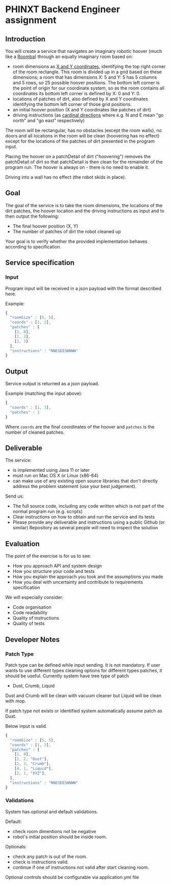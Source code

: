 PHINXT Backend Engineer assignment
==========================================

## Introduction

You will create a service that navigates an imaginary robotic hoover (much like a [Roomba](https://en.wikipedia.org/wiki/Roomba)) 
through an equally imaginary room based on:

* room dimensions as [X and Y coordinates](https://en.wikipedia.org/wiki/Cartesian_coordinate_system), identifying the top right corner of the room rectangle. This room is divided up in a grid based on these dimensions; a room that has dimensions X: 5 and Y: 5 has 5 columns and 5 rows, so 25 possible hoover positions. The bottom left corner is the point of origin for our coordinate system, so as the room contains all coordinates its bottom left corner is defined by X: 0 and Y: 0.
* locations of patches of dirt, also defined by X and Y coordinates identifying the bottom left corner of those grid positions.
* an initial hoover position (X and Y coordinates like patches of dirt)
* driving instructions (as [cardinal directions](https://en.wikipedia.org/wiki/Cardinal_direction) where e.g. N and E mean "go north" and "go east" respectively) 

The room will be rectangular, has no obstacles (except the room walls), no doors and all locations in the room will be clean (hoovering has no effect) except for the locations of the patches of dirt presented in the program input.

Placing the hoover on a patchDetail of dirt ("hoovering") removes the patchDetail of dirt so that patchDetail is then clean for the remainder of the program run. The hoover is always on - there is no need to enable it.

Driving into a wall has no effect (the robot skids in place).

## Goal

The goal of the service is to take the room dimensions, the locations of the dirt patches, the hoover location and the driving instructions as input and to then output the following:

* The final hoover position (X, Y)
* The number of patches of dirt the robot cleaned up

Your goal is to verify whether the provided implementation behaves according to specification.

## Service specification

### Input

Program input will be received in a json payload with the format described here.

Example:

```javascript
{
  "roomSize" : [5, 5],
  "coords" : [1, 2],
  "patches" : [
    [1, 0],
    [2, 2],
    [2, 3]
  ],
  "instructions" : "NNESEESWNWW"
}
```

## Output

Service output is returned as a json payload.

Example (matching the input above):

```javascript
{
  "coords" : [1, 3],
  "patches" : 1
}
```
Where `coords` are the final coordinates of the hoover and `patches` is the number of cleaned patches.

## Deliverable

The service:

* is implemented using Java 11 or later 
* must run on Mac OS X or Linux (x86-64) 
* can make use of any existing open source libraries that don't directly address the problem statement (use your best judgement).

Send us:

* The full source code, including any code written which is not part of the normal program run (e.g. scripts)
* Clear instructions on how to obtain and run the service and its tests
* Please provide any deliverable and instructions using a public Github (or similar) Repository as several people will need to inspect the solution

## Evaluation

The point of the exercise is for us to see: 

- How you approach API and system design
- How you structure your code and tests
- How you explain the approach you took and the assumptions you made
- How you deal with uncertainty and contribute to requirements specification 

We will especially consider:

* Code organisation
* Code readability 
* Quality of instructions
* Quality of tests

## Developer Notes

### Patch Type

Patch type can be defined while input sending.
It is not mandatory. 
If user wants to use different types cleaning options for different types patches, it should be useful. Currently system have tree type of patch

* Dust, Crumb, Liquid

Dust and Crumb will be clean with vacuum cleaner but Liquid will be clean with mop.

If patch type not exists or identified system automatically assume patch as Dust.


Below input is valid.


```javascript
{
  "roomSize" : [5, 5],
  "coords" : [1, 2],
  "patches" : [
    [1, 0],
    [2, 2, "Dust"],
    [2, 3, "Crumb"],
    [4, 1, "Liquid"],
    [2, 1, "XYZ"],
  ],
  "instructions" : "NNESEESWNWW"
}
```

### Validations

System has optional and default validations.

Default:
- check room dimentions not be negative
- robot's initial position should be inside room.

Optionals:
- check any patch is out of the room.
- check is instructions valid.
- continue if one of instructions not valid after start cleaning room.

Optional controls should be configurable via application.yml file



